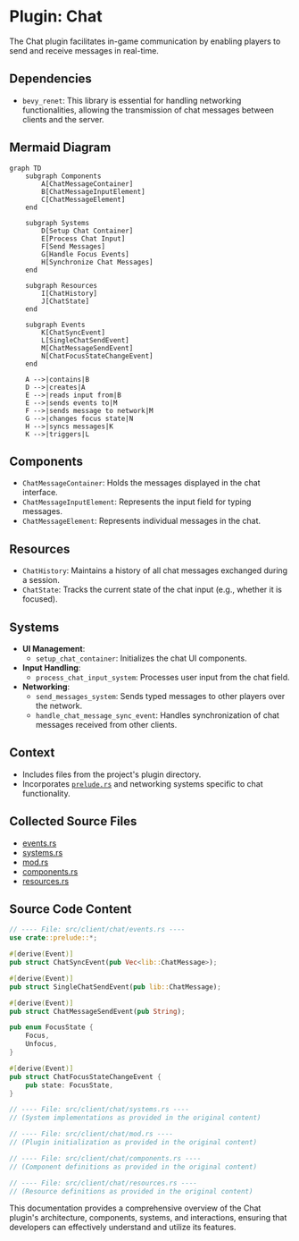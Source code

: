 # Plugin: Chat

The Chat plugin facilitates in-game communication by enabling players to send and receive messages in real-time.

## Dependencies
- `bevy_renet`: This library is essential for handling networking functionalities, allowing the transmission of chat messages between clients and the server.

## Mermaid Diagram
```mermaid
graph TD
    subgraph Components
        A[ChatMessageContainer]
        B[ChatMessageInputElement]
        C[ChatMessageElement]
    end

    subgraph Systems
        D[Setup Chat Container]
        E[Process Chat Input]
        F[Send Messages]
        G[Handle Focus Events]
        H[Synchronize Chat Messages]
    end

    subgraph Resources
        I[ChatHistory]
        J[ChatState]
    end

    subgraph Events
        K[ChatSyncEvent]
        L[SingleChatSendEvent]
        M[ChatMessageSendEvent]
        N[ChatFocusStateChangeEvent]
    end

    A -->|contains|B
    D -->|creates|A
    E -->|reads input from|B
    E -->|sends events to|M
    F -->|sends message to network|M
    G -->|changes focus state|N
    H -->|syncs messages|K
    K -->|triggers|L
```

## Components
- `ChatMessageContainer`: Holds the messages displayed in the chat interface.
- `ChatMessageInputElement`: Represents the input field for typing messages.
- `ChatMessageElement`: Represents individual messages in the chat.

## Resources
- `ChatHistory`: Maintains a history of all chat messages exchanged during a session.
- `ChatState`: Tracks the current state of the chat input (e.g., whether it is focused).

## Systems
- **UI Management**:
  - `setup_chat_container`: Initializes the chat UI components.
- **Input Handling**:
  - `process_chat_input_system`: Processes user input from the chat field.
- **Networking**:
  - `send_messages_system`: Sends typed messages to other players over the network.
  - `handle_chat_message_sync_event`: Handles synchronization of chat messages received from other clients.
  
## Context
- Includes files from the project's plugin directory.
- Incorporates [`prelude.rs`](https://github.com/CuddlyBunion341/hello-bevy/blob/main/src/client/prelude.rs) and networking systems specific to chat functionality.

## Collected Source Files
- [events.rs](https://github.com/CuddlyBunion341/hello-bevy/blob/main/src/client/chat/events.rs)
- [systems.rs](https://github.com/CuddlyBunion341/hello-bevy/blob/main/src/client/chat/systems.rs)
- [mod.rs](https://github.com/CuddlyBunion341/hello-bevy/blob/main/src/client/chat/mod.rs)
- [components.rs](https://github.com/CuddlyBunion341/hello-bevy/blob/main/src/client/chat/components.rs)
- [resources.rs](https://github.com/CuddlyBunion341/hello-bevy/blob/main/src/client/chat/resources.rs)

## Source Code Content

```rs
// ---- File: src/client/chat/events.rs ----
use crate::prelude::*;

#[derive(Event)]
pub struct ChatSyncEvent(pub Vec<lib::ChatMessage>);

#[derive(Event)]
pub struct SingleChatSendEvent(pub lib::ChatMessage);

#[derive(Event)]
pub struct ChatMessageSendEvent(pub String);

pub enum FocusState {
    Focus,
    Unfocus,
}

#[derive(Event)]
pub struct ChatFocusStateChangeEvent {
    pub state: FocusState,
}

// ---- File: src/client/chat/systems.rs ----
// (System implementations as provided in the original content)

// ---- File: src/client/chat/mod.rs ----
// (Plugin initialization as provided in the original content)

// ---- File: src/client/chat/components.rs ----
// (Component definitions as provided in the original content)

// ---- File: src/client/chat/resources.rs ----
// (Resource definitions as provided in the original content)
```

This documentation provides a comprehensive overview of the Chat plugin's architecture, components, systems, and interactions, ensuring that developers can effectively understand and utilize its features.
